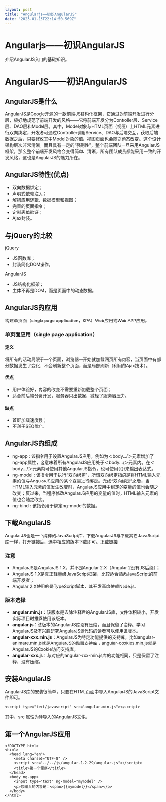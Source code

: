 ```yaml
---
layout: post
title: "Angularjs——初识AngularJS"
date: "2023-01-13T22:14:50.569Z"
---
```

Angularjs——初识AngularJS
======================

介绍AngularJS入门的基础知识。

AngularJS——初识AngularJS
======================

AngularJS是什么
------------

AngularJS是Google开源的一款前端JS结构化框架，它通过对前端开发进行分层，极好地规范了前端开发的风格——它将前端开发分为Controller层、Service层、DAO层和Model层。其中，Model对象与HTML页面（视图）上HTML元素进行双向绑定，开发者可通过Controller调用Service、DAO与后端交互，获取后端数据之后，只要修改其中Model对象的值，视图页面也会随之动态改变。这个设计架构层次非常清晰，而且具有一定的“强制性”，整个前端团队一旦采用AngularJS框架，那么整个前端开发风格会变得简单、清晰，所有团队成员都能采用一致的开发风格，这也是AngularJS的魅力所在。

AngularJS特性(优点)
---------------

*   双向数据绑定；
*   声明式依赖注入；
*   解耦应用逻辑、数据模型和视图；
*   完善的页面指令；
*   定制表单验证；
*   Ajax封装。

与jQuery的比较
----------

jQuery

*   JS函数库；
*   封装简化DOM操作。

AngularJS

*   JS结构化框架；
*   主体不再是DOM，而是页面中的动态数据。

AngularJS的应用
------------

构建单页面（single page application，SPA）Web应用或Web APP应用。

### 单页面应用（single page application）

#### 定义

将所有的活动局限于一个页面，浏览器一开始就加载网页所有内容，当页面中有部分数据发生了变化，不会刷新整个页面，而是局部刷新（利用的Ajax技术）。

#### 优点

*   用户体验好，内容的改变不需要重新加载整个页面；
*   适合前后端分离开发，服务器只出数据，减轻了服务器压力。

#### 缺点

*   首屏加载速度慢；
*   不利于SEO优化。

AngularJS的组成
------------

*   ng-app : 该指令用于设置AngularJS应用。例如为＜body.../＞元素增加了ng-app属性，这意味着所有AngularJS应用处于＜body.../＞元素内。在＜body.../＞元素内可使用其他AngularJS指令，也可使用{{}}来输出表达式。
*   ng-model : 该指令用于执行“双向绑定”，所谓双向绑定指的是将HTML输入元素的值与AngularJS应用的某个变量进行绑定。完成“双向绑定”之后，当HTML输入元素的值发生改变时，AngularJS应用中绑定的变量的值也会随之改变；反过来，当程序修改AngularJS应用的变量的值时，HTML输入元素的值也会随之改变。
*   ng-bind : 该指令用于绑定ng-model的数据。

下载AngularJS
-----------

AngularJS也是一个纯粹的JavaScript库，下载AngularJS与下载其它JavaScript库一样，打开链接后，选中相应的版本下载即可。[下载链接](https://code.angularjs.org/)

### 注意

*   AngularJS是AngularJS 1.X，并不是Angular 2.X（Angular 2没有JS后缀）；
*   AngularJS 1.X是真正轻量级JavaScript框架，比较适合熟悉JavaScript的前端开发者；
*   Angular 2.X使用的是TypeScript脚本，其开发高度依赖Node.js。

### 版本选择

*   **angular.min.js**：该版本是去除注释后的AngularJS库，文件体积较小，开发实际项目时推荐使用该版本。
*   **angular.js**：该版本的AngularJS库没有压缩，而且保留了注释。学习AngularJS及有兴趣研究AngularJS源代码的读者可以使用该版本。
*   **angular-xxx.min.js**：AngularJS为特定功能提供的支持库。比如angular-animate.min.js就是AngularJS的动画支持库；angular-cookies.min.js就是AngularJS的Cookie访问支持库。
*   **angular-xxx.js**：与对应的angular-xxx-min.js库的功能相同，只是保留了注释，没有压缩。

安装AngularJS
-----------

AngularJS库的安装很简单，只要在HTML页面中导入AngularJS的JavaScript文件即可。

    <script type="text/javascript" src="angular.min.js"></script>
    

其中，src 属性为待导入的AngularJS文件。

第一个AngularJS应用
--------------

    <!DOCTYPE html>
    <html>
      <head lang="en">
        <meta charset="UTF-8" />
        <script src="../../js/angular-1.2.29/angular.js"></script>
        <title>第一个程序</title>
      </head>
      <body ng-app>
        <input type="text" ng-model="mymodel" />
        <p>您输入的内容是：<span>{{mymodel}}</span></p>
      </body>
    </html>